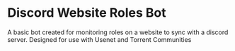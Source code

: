 # Discord Website Roles Bot

A basic bot created for monitoring roles on a website to sync with a discord server. Designed for use with Usenet and Torrent Communities
